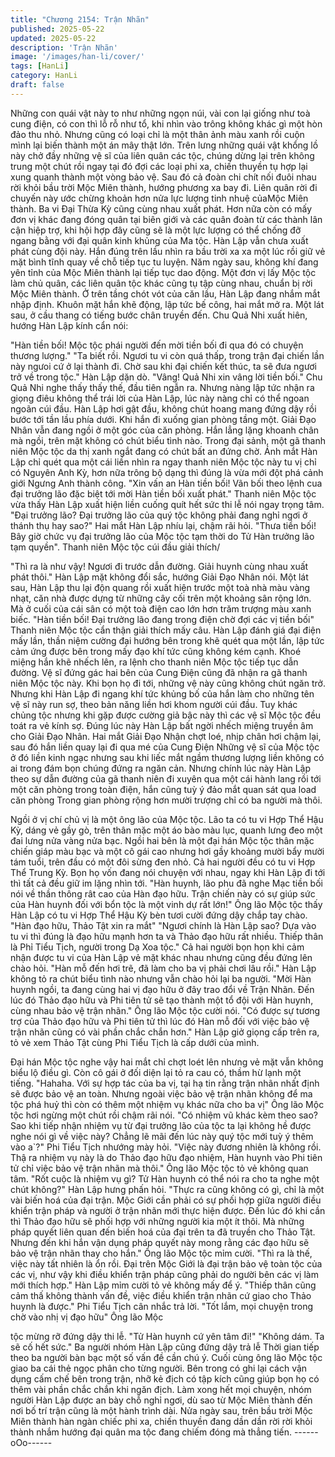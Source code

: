 ```yaml
---
title: "Chương 2154: Trận Nhãn"
published: 2025-05-22
updated: 2025-05-22
description: 'Trận Nhãn'
image: '/images/han-li/cover/'
tags: [HanLi]
category: HanLi
draft: false
---
```


Những con quái vật này to như những ngọn núi, vài con lại giống
như toà cung điện, có con thì lỗ rỗ như tổ, khi nhìn vào trông
không khác gì một hòn đảo thu nhỏ. Nhưng cũng có loại chỉ là
một thân ảnh màu xanh rồi cuộn mình lại biến thành một án mây
thật lớn.
Trên lưng những quái vật khổng lồ này chở đầy những vệ sĩ của
liên quân các tộc, chúng dừng lại trên không trung một chút rồi
ngay tại đó đợi các loại phi xa, chiến thuyền tụ hợp lại xung
quanh thành một vòng bảo vệ. Sau đó cả đoàn chi chít nối đuôi
nhau rời khỏi bầu trời Mộc Miên thành, hướng phương xa bay đi.
Liên quân rời đi chuyến này ước chừng khoản hơn nửa lực lượng
tinh nhuệ củaMộc Miên thành. Ba vi Đại Thừa Kỳ cũng cùng nhau
xuất phát. Hơn nữa còn có mấy đơn vị khác đang đóng quân tại
biên giới và các quân đoàn từ các thành lân cận hiệp trợ, khi hội
hợp đây cũng sẽ là một lực lượng có thể chống đỡ ngang bằng
với đại quân kinh khủng của Ma tộc.
Hàn Lập vẫn chưa xuất phát cùng đội này. Hắn đúng trên lầu nhìn
ra bầu trời xa xa một lúc rồi giữ vẻ mặt bình tĩnh quay về chỗ tiếp
tục tu luyện.
Năm ngày sau, không khí đang yên tỉnh của Mộc Miên thành lại
tiếp tục dao động. Một đơn vị lấy Mộc tộc làm chủ quân, các liên
quân tộc khác cũng tụ tập cùng nhau, chuẩn bị rời Mộc Miên
thành.
Ở trên tầng chót vót của căn lầu, Hàn Lập đang nhắm mắt nhập
định. Khuôn mặt hắn khẽ động, lập tức bế công, hai mắt mở ra.
Một lát sau, ở cầu thang có tiếng bước chân truyền đến. Chu Quả
Nhi xuất hiên, hướng Hàn Lập kính cẩn nói:

"Hàn tiền bối! Mộc tộc phái người đến mời tiền bối đi qua đó có
chuyện thương lượng."
"Ta biết rồi. Ngươi tu vi còn quá thấp, trong trận đại chiến lần này
ngưoi cứ ở lại thành đi. Chờ sau khi đại chiến kết thúc, ta sẽ đưa
ngươi trở về trong tộc." Hàn Lập dặn dò.
"Vâng! Quả Nhi xin vâng lời tiền bối." Chu Quả Nhi nghe thấy thấy
thế, đầu tiên ngẫn ra. Nhưng nàng lập tức nhận ra giọng điêu
không thể trái lời của Hàn Lập, lúc này nàng chỉ có thể ngoan
ngoãn cúi đầu.
Hàn Lập hơi gật đầu, không chút hoang mang đứng dậy rồi bước
tới tần lầu phía dưới.
Khi hắn đi xuống gian phòng tầng một. Giải Đạo Nhân vẫn đang
ngồi ở một góc của căn phòng. Hắn lẳng lặng khoanh chân mà
ngồi, trên mặt không có chút biểu tình nào.
Trong đại sảnh, một gã thanh niên Mộc tộc da thị xanh ngắt đang
có chút bất an đứng chờ.
Ánh mắt Hàn Lập chỉ quét qua một cái liền nhìn ra ngay thanh
niên Mộc tộc này tu vị chỉ có Nguyên Anh Kỳ, hơn nữa trông bộ
dạng thì đúng là vừa mới đột phá cảnh giới Ngưng Anh thành
công.
"Xin vấn an Hàn tiền bối! Vãn bối theo lệnh cua đại trưởng lão đặc
biệt tới mời Hàn tiền bối xuất phát." Thanh niên Mộc tộc vừa thấy
Hàn Lập xuất hiện liền cuống quít hết sức thi lễ nói ngay trọng
tâm.
"Đại trưởng lão? Đại trưởng lão của quý tộc không phải đang nghỉ
ngơi ở thánh thụ hay sao?" Hai mắt Hàn Lập nhíu lại, chậm rãi
hỏi.
"Thưa tiền bối! Bây giờ chức vụ đại trưởng lão của Mộc tộc tạm
thời do Tử Hàn trưởng lão tạm quyền". Thanh niên Mộc tộc cúi
đầu giải thích/

"Thì ra là như vậy! Ngươi đi trước dẫn đường. Giải huynh cùng
nhau xuất phát thôi." Hàn Lập mặt không đổi sắc, hướng Giải Đạo
Nhân nói.
Một lát sau, Hàn Lập thu lại độn quang rồi xuất hiện trước một toà
nhà màu vàng nhạt, căn nhà được dựng từ những cây cối trên
một khoảng sân rộng lớn. Mà ở cuối của cái sân có một toà điện
cao lớn hơn trăm trượng màu xanh biếc.
"Hàn tiền bối! Đại trưởng lão đang trong điện chờ đợi các vị tiền
bối" Thanh niên Mộc tộc cẩn thận giải thích mấy câu.
Hàn Lập đánh giá đại điện mấy lần, thần niệm cường đại hướng
bên trong khẽ quét qua một lần, lập tức cảm ứng được bên trong
mấy đạo khí tức cũng không kém cạnh. Khoé miệng hắn khẽ
nhếch lên, ra lệnh cho thanh niên Mộc tộc tiếp tục dẫn đường.
Vệ sĩ đứng gác hai bên của Cung Điện cũng đã nhận ra gã thanh
niên Mộc tộc này. Khi bọn họ đi tới, những vệ này cũng không
chút ngăn trở. Nhưng khi Hàn Lập đi ngang khí tức khủng bố của
hắn làm cho những tên vệ sĩ này run sợ, theo bản năng liền hơi
khom người cúi đầu. Tuy khác chủng tộc nhưng khi gặp được
cường giả bậc này thì các vệ sĩ Mộc tộc đều toát ra vẻ kính sợ.
Đúng lúc này Hàn Lập bất ngời nhếch miệng truyền âm cho Giải
Đạo Nhân.
Hai mắt Giải Đạo Nhận chợt loé, nhịp chân hơi chậm lại, sau đó
hắn liền quay lại đi qua mé của Cung Điện
Những vệ sĩ của Mộc tộc ở đó liền kinh ngạc nhưng sau khi liếc
mắt ngầm thương lượng liền không có ai trong đám bọn chúng
đứng ra ngăn cản.
Nhưng chính lúc này Hàn Lập theo sự dẫn đường của gã thanh
niên đi xuyên qua một cái hành lang rồi tới một căn phòng trong
toàn điện, hắn cũng tuỳ ý đảo mắt quan sát qua load căn phòng
Trong gian phòng rộng hơn mười trượng chỉ có ba người mà thôi.

Ngồi ở vị chí chủ vị là một ông lão của Mộc tộc. Lão ta có tu vi
Hợp Thể Hậu Kỳ, dáng vẻ gầy gò, trên thân mặc một áo bào màu
lục, quanh lưng đeo một đai lưng nửa vàng nửa bạc.
Ngồi hai bên là một đại hán Mộc tộc thân mặc chiến giáp màu bạc
và một cô gái cao nhưng hơi gầy khoảng mười bẩy mười tám
tuổi, trên đầu có một đôi sừng đen nhỏ. Cả hai người đều có tu vi
Hợp Thể Trung Kỳ.
Bọn họ vốn đang nói chuyện với nhau, ngay khi Hàn Lập đi tới thì
tất cả đều giữ im lặng nhìn tới.
"Hàn huynh, lão phu đã nghe Mạc tiền bối nói về thần thông rât
cao của Hàn đạo hữu. Trận chiến này có sự giúp sức của Hàn
huynh đối với bổn tộc là một vinh dự rất lớn!" Ông lão Mộc tộc
thấy Hàn Lập có tu vi Hợp Thể Hậu Kỳ bèn tươi cười đứng dậy
chắp tay chào.
"Hàn đạo hữu, Thảo Tật xin ra mắt"
"Ngươi chính là Hàn Lập sao? Dựa vào tu vi thì đúng là đạo hữu
mạnh hơn ta và Thảo đạo hữu rất nhiều. Thiếp thân là Phỉ Tiểu
Tịch, người trong Dạ Xoa tộc."
Cả hai người bọn họn khi cảm nhận được tu vi của Hàn Lập vẻ
mặt khác nhau nhưng cũng đều đứng lên chào hỏi.
"Hàn mỗ đến hơi trẽ, đã làm cho ba vị phải chơi lâu rồi." Hàn Lập
không tỏ ra chút biểu tình nào nhưng vẫn chào hỏi lại ba người.
"Mời Hàn huynh ngồi, ta đang cùng hai vị đạo hữu ở đây trao đổi
về Trận Nhãn. Đến lúc đó Thảo đạo hữu và Phi tiên tử sẽ tạo
thành một tổ đội với Hàn huynh, cùng nhau bảo vệ trận nhãn."
Ông lão Mộc tộc cười nói.
"Có được sự tương trợ của Thảo đạo hữu và Phi tiên tử thì lúc đó
Hàn mỗ đối với việc bảo vệ trận nhãn cũng có vài phần chắc chắn
hơn." Hàn Lập giở giọng cấp trên ra, tỏ vẻ xem Thảo Tật cùng Phi
Tiểu Tịch là cấp dưới của mình.

Đại hán Mộc tộc nghe vậy hai mắt chỉ chợt loét lên nhưng vẻ mặt
vẫn không biểu lộ điều gì. Còn cô gái ở đối diện lại tỏ ra cau có,
thầm hừ lạnh một tiếng.
"Hahaha. Với sự hợp tác của ba vị, tại hạ tin rằng trận nhãn nhất
định sẽ được bảo vệ an toàn. Nhưng ngoài việc bảo vệ trận nhãn
không để ma tộc phá huỷ thì còn có thêm một nhiệm vụ khác nữa
cho ba vị" Ông lão Mộc tộc hơi ngừng một chút rồi chậm rãi nói.
"Có nhiệm vũ khác kèm theo sao? Sao khi tiếp nhận nhiệm vụ từ
đại trưởng lão của tộc ta lại không hề được nghe nói gì về việc
này? Chẳng lẽ mãi đến lúc này quý tộc mới tuỳ ý thêm vào a`?"
Phi Tiểu Tịch nhướng mày hỏi.
"Việc này đương nhiên là không rồi. Thậ ra nhiệm vụ này là do
Thảo đạo hữu đạo nhiệm, Hàn huynh vào Phi tiên tử chỉ việc bảo
vệ trận nhãn mà thôi." Ông lão Mộc tộc tỏ vẻ không quan tâm.
"Rốt cuộc là nhiệm vụ gì? Tử Hàn huynh có thể nói ra cho ta nghe
một chút không?" Hàn Lập hưng phấn hỏi.
"Thực ra cũng không có gì, chỉ là một vài biến hoá của đại trận.
Mộc Giới cần phải có sự phối hợp giữa người điều khiển trận
pháp và người ở trận nhãn mới thực hiện được. Đến lúc đó khi
cần thì Thảo đạo hữu sẽ phối hợp với những người kia một ít thôi.
Mà những pháp quyết liên quan đến biến hoá của đại trên ta đã
truyền cho Thảo Tật. Nhưng đến khi hắn vận dụng pháp quyết
này mong rằng các đạo hữu sẽ bảo vệ trận nhãn thay cho hắn."
Ông lão Mộc tộc mỉm cười.
"Thì ra là thế, việc này tất nhiên là ổn rồi. Đại trên Mộc Giới là đại
trận bảo vệ toàn tộc của các vị, như vậy khi điều khiển trận pháp
cũng phải do người bên các vị làm mới thích hợp." Hàn Lập mỉm
cười tỏ vẻ không mấy để ý.
"Thiếp thân cũng cảm thấ không thành vấn đề, việc điều khiển
trận nhãn cứ giao cho Thảo huynh là được." Phi Tiểu Tịch cân
nhắc trả lời.
"Tốt lắm, mọi chuyện trong chờ vào nhị vị đạo hữu" Ông lão Mộc

tộc mừng rỡ đứng dậy thi lễ.
"Tử Hàn huynh cứ yên tâm đi!"
"Không dám. Ta sẽ cố hết sức."
Ba người nhóm Hàn Lập cũng đứng dậy trả lễ
Thời gian tiếp theo ba người bàn bạc một số vấn đề cần chú ý.
Cuối cùng ông lão Mộc tộc giao ba cái thẻ ngọc phân cho từng
người. Bên trong có ghi lại cách vận dụng cấm chế bên trong
trận, nhỡ kẻ địch có tập kích cũng giúp bọn họ có thêm vài phần
chắc chắn khi ngăn địch.
Làm xong hết mọi chuyện, nhóm người Hàn Lập được an bày chỗ
nghỉ ngơi, dù sao từ Mộc Miên thành đến nơi bố trí trận cũng là
một hành trình dài.
Nửa ngày sau, trên bầu trời Mộc Miên thành hàn ngàn chiếc phi
xa, chiến thuyền đang dần dần rời rời khỏi thành nhắm hướng đại
quân ma tộc đang chiếm đóng mà thẳng tiến.
------oOo------
